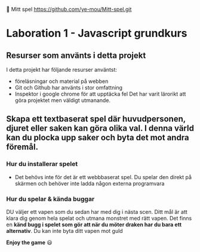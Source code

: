 🔗 Mitt spel https://github.com/ye-mou/Mitt-spel.git

# Laboration 1 - Javascript grundkurs


## Resurser som använts i detta projekt
I detta projekt har följande resurser använtst:
* föreläsningar och material på webben
* Git och Github har använts i stor omfattning
* Inspektor i google chrome för att upptäcka fel
Det har varit lärorikt att göra projektet men väldigt utmanande.



## Skapa ett textbaserat spel där huvudpersonen, djuret eller saken kan göra olika val. I denna värld kan du plocka upp saker och byta det mot andra föremål.

### Hur du installerar spelet
* Det behövs inte för det är ett webbbaserat spel. Du spelar den direkt på skärmen och behöver inte ladda någon externa programvara

### Hur du spelar & kända buggar
DU väljer ett vapen som du sedan har med dig i nästa scen. Ditt mål är att klara dig genom hela spelat och utmana monstret med rätt vapen. Det finns en **känd bugg i spelet som gör att när du möter draken har du bara ett alternativ**. Du kan inte byta ditt vapen mot guld

**Enjoy the game**
:smiley:

